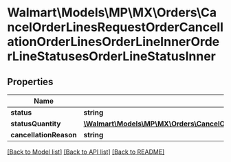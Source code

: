 # Walmart\Models\MP\MX\Orders\CancelOrderLinesRequestOrderCancellationOrderLinesOrderLineInnerOrderLineStatusesOrderLineStatusInner

## Properties

Name | Type | Description | Notes
------------ | ------------- | ------------- | -------------
**status** | **string** |  | [optional]
**statusQuantity** | [**\Walmart\Models\MP\MX\Orders\CancelOrderLinesRequestOrderCancellationOrderLinesOrderLineInnerOrderLineStatusesOrderLineStatusInnerStatusQuantity**](CancelOrderLinesRequestOrderCancellationOrderLinesOrderLineInnerOrderLineStatusesOrderLineStatusInnerStatusQuantity.md) |  | [optional]
**cancellationReason** | **string** |  | [optional]


[[Back to Model list]](./) [[Back to API list]](../../../../../README.md#supported-apis) [[Back to README]](../../../../../README.md)
